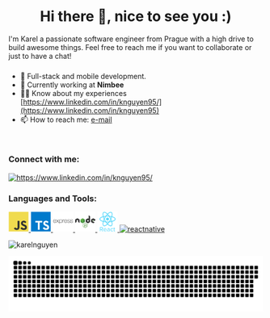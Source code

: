 <h1 align="center">Hi there 👋, nice to see you :)</h1>
I'm Karel a passionate software engineer from Prague with a high drive to build awesome things.
Feel free to reach me if you want to collaborate or just to have a chat! 

###

- 🚀 Full-stack and mobile development.
- 🔭 Currently working at **Nimbee**
- 👨‍💻 Know about my experiences [https://www.linkedin.com/in/knguyen95/](https://www.linkedin.com/in/knguyen95)
- 📫 How to reach me: [e-mail](mailto:nguyenkar.95@gmail.com)

<br clear="both">


<h3 align="left">Connect with me:</h3>
<p align="left">
<a href="https://linkedin.com/in/https://www.linkedin.com/in/knguyen95/" target="blank"><img align="center" src="https://raw.githubusercontent.com/rahuldkjain/github-profile-readme-generator/master/src/images/icons/Social/linked-in-alt.svg" alt="https://www.linkedin.com/in/knguyen95/" height="30" width="40" /></a>
</p>

<h3 align="left">Languages and Tools:</h3>
<p align="left"> <a href="https://developer.mozilla.org/en-US/docs/Web/JavaScript" target="_blank" rel="noreferrer"> <img src="https://raw.githubusercontent.com/devicons/devicon/master/icons/javascript/javascript-original.svg" alt="javascript" width="40" height="40"/> </a> <a href="https://www.typescriptlang.org/" target="_blank" rel="noreferrer"> <img src="https://raw.githubusercontent.com/devicons/devicon/master/icons/typescript/typescript-original.svg" alt="typescript" width="40" height="40"/><a href="https://expressjs.com" target="_blank" rel="noreferrer"> <img src="https://raw.githubusercontent.com/devicons/devicon/master/icons/express/express-original-wordmark.svg" alt="express" width="40" height="40"/> </a> <a href="https://nodejs.org" target="_blank" rel="noreferrer"> <img src="https://raw.githubusercontent.com/devicons/devicon/master/icons/nodejs/nodejs-original-wordmark.svg" alt="nodejs" width="40" height="40"/> </a> <a href="https://reactjs.org/" target="_blank" rel="noreferrer"> <img src="https://raw.githubusercontent.com/devicons/devicon/master/icons/react/react-original-wordmark.svg" alt="react" width="40" height="40"/> </a> <a href="https://reactnative.dev/" target="_blank" rel="noreferrer"> <img src="https://reactnative.dev/img/header_logo.svg" alt="reactnative" width="40" height="40"/> </a> </a> </p>

<p align="left"> <img src="https://komarev.com/ghpvc/?username=karelnguyen&label=Profile%20views&color=0e75b6&style=flat" alt="karelnguyen" /> </p>

<picture>
  <source media="(prefers-color-scheme: dark)" srcset="https://raw.githubusercontent.com/karelnguyen/karelnguyen/output/github-snake-dark.svg?palette=github-dark" />
  <source media="(prefers-color-scheme: light)" srcset="https://raw.githubusercontent.com/karelnguyen/karelnguyen/output/github-snake.svg" />
  <img alt="github-snake" src="github-snake.svg" />
</picture>
